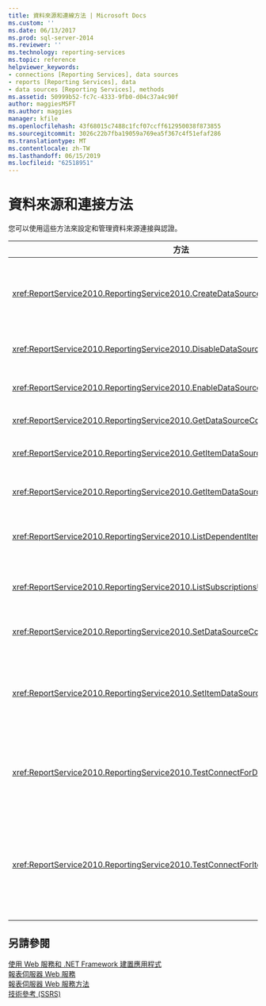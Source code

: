 ```yaml
---
title: 資料來源和連線方法 | Microsoft Docs
ms.custom: ''
ms.date: 06/13/2017
ms.prod: sql-server-2014
ms.reviewer: ''
ms.technology: reporting-services
ms.topic: reference
helpviewer_keywords:
- connections [Reporting Services], data sources
- reports [Reporting Services], data
- data sources [Reporting Services], methods
ms.assetid: 50999b52-fc7c-4333-9fb0-d04c37a4c90f
author: maggiesMSFT
ms.author: maggies
manager: kfile
ms.openlocfilehash: 43f68015c7488c1fcf07ccff612950038f873855
ms.sourcegitcommit: 3026c22b7fba19059a769ea5f367c4f51efaf286
ms.translationtype: MT
ms.contentlocale: zh-TW
ms.lasthandoff: 06/15/2019
ms.locfileid: "62518951"
---
```

# <a name="data-sources-and-connection-methods"></a>資料來源和連接方法
  您可以使用這些方法來設定和管理資料來源連接與認證。  
  
|方法|動作|  
|------------|------------|  
|<xref:ReportService2010.ReportingService2010.CreateDataSource%2A>|在報表伺服器資料庫或 SharePoint 文件庫中建立新的資料來源。|  
|<xref:ReportService2010.ReportingService2010.DisableDataSource%2A>|停用已啟用的資料來源。|  
|<xref:ReportService2010.ReportingService2010.EnableDataSource%2A>|啟用已停用的資料來源。|  
|<xref:ReportService2010.ReportingService2010.GetDataSourceContents%2A>|傳回資料來源的內容。|  
|<xref:ReportService2010.ReportingService2010.GetItemDataSourcePrompts%2A>|取得指定之項目的資料來源提示。|  
|<xref:ReportService2010.ReportingService2010.GetItemDataSources%2A>|傳回目錄中項目的資料來源。|  
|<xref:ReportService2010.ReportingService2010.ListDependentItems%2A>|傳回參考指定之目錄項目的目錄項目清單。|  
|<xref:ReportService2010.ReportingService2010.ListSubscriptionsUsingDataSource%2A>|傳回與給定資料來源關聯的訂閱清單。|  
|<xref:ReportService2010.ReportingService2010.SetDataSourceContents%2A>|設定與資料來源關聯的連接屬性。|  
|<xref:ReportService2010.ReportingService2010.SetItemDataSources%2A>|設定報表伺服器資料庫或 SharePoint 文件庫中項目的資料來源。|  
|<xref:ReportService2010.ReportingService2010.TestConnectForDataSourceDefinition%2A>|測試資料來源的連接。 這個方法支援資料來源的直接測試。|  
|<xref:ReportService2010.ReportingService2010.TestConnectForItemDataSource%2A>|測試資料來源的連接。 這個方法支援報表或模型及共用資料來源所使用已發行資料來源的測試。|  
  
## <a name="see-also"></a>另請參閱  
 [使用 Web 服務和 .NET Framework 建置應用程式](../net-framework/building-applications-using-the-web-service-and-the-net-framework.md)   
 [報表伺服器 Web 服務](../report-server-web-service.md)   
 [報表伺服器 Web 服務方法](report-server-web-service-methods.md)   
 [技術參考 &#40;SSRS&#41;](../../technical-reference-ssrs.md)  
  
  
